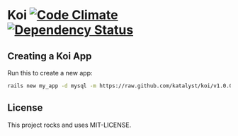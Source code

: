# Koi [![Code Climate](https://codeclimate.com/github/katalyst/koi.png)](https://codeclimate.com/github/katalyst/koi) [![Dependency Status](https://gemnasium.com/katalyst/koi.png)](https://gemnasium.com/katalyst/koi)

## Creating a Koi App

Run this to create a new app:

```bash
rails new my_app -d mysql -m https://raw.github.com/katalyst/koi/v1.0.0-rc.2/lib/templates/application/app.rb
```

## License

This project rocks and uses MIT-LICENSE.
